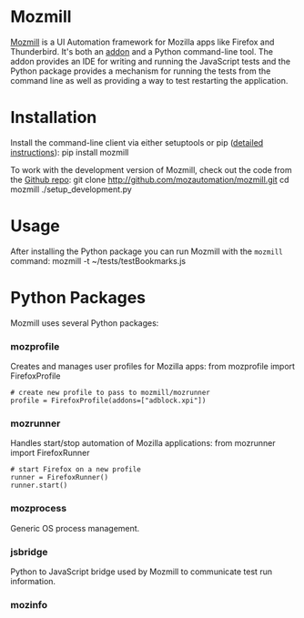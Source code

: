 # Mozmill

[Mozmill](https://developer.mozilla.org/en/Mozmill) is a UI Automation
framework for Mozilla apps like Firefox and Thunderbird. It's both an
[addon](https://addons.mozilla.org/en-US/firefox/addon/9018/) and a
Python command-line tool. The addon provides an IDE for writing and
running the JavaScript tests and the Python package provides a
mechanism for running the tests from the command line as well as
providing a way to test restarting the application. 

# Installation

Install the command-line client via either setuptools or pip ([detailed instructions](https://developer.mozilla.org/en/Mozmill#The_Command_Line_Client)):
	pip install mozmill
	
To work with the development version of Mozmill, check out the code from the [Github repo](http://github.com/mozautomation/mozmill):
	git clone http://github.com/mozautomation/mozmill.git
	cd mozmill
	./setup_development.py
	
# Usage
After installing the Python package you can run Mozmill with the `mozmill` command:
	mozmill -t ~/tests/testBookmarks.js

# Python Packages
Mozmill uses several Python packages:

### mozprofile
Creates and manages user profiles for Mozilla apps:
	from mozprofile import FirefoxProfile
	
	# create new profile to pass to mozmill/mozrunner
	profile = FirefoxProfile(addons=["adblock.xpi"])
	
### mozrunner
Handles start/stop automation of Mozilla applications:
	from mozrunner import FirefoxRunner
	
	# start Firefox on a new profile
	runner = FirefoxRunner()
	runner.start()
	
### mozprocess
Generic OS process management.

### jsbridge
Python to JavaScript bridge used by Mozmill to communicate test run information.

### mozinfo
